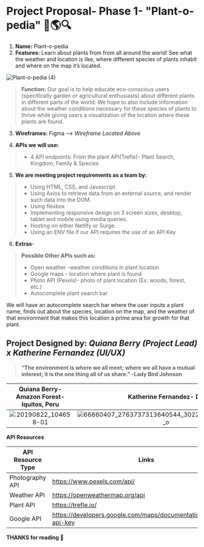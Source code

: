 # Project Proposal- Phase 1- "Plant-o-pedia" :herb::earth_americas::mag:

1. **Name:** Plant-o-pedia
2. **Features:**  Learn about plants from from all around the world! See what the weather and location is like, where different species of plants inhabit and where on the map it’s located.

![Plant-o-pedia (4)](https://user-images.githubusercontent.com/24463725/100946239-f1d45b00-34d0-11eb-8103-f8a7ece9267b.png)

>**Function:** Our goal is to help educate eco-conscious users (specifically garden or agricultural enthusiasts) about different plants in different parts of the world. We hope to also include information about the weather conditions necessary for these species of plants to thrive while giving users a visualization of the location where these plants are found.

3. **Wireframes:** 
Figma --> _Wireframe Located Above_

 4. **APIs we will use:**   
>-  4 API endpoints: From the plant API(Trefle)- Plant Search, Kingdom, Family & Species 

5. **We are meeting project requirements as a team by:**

>- Using HTML, CSS, and Javascript
>- Using Axios to retrieve data from an external source, and render such data into the DOM.
>- Using flexbox
>- Implementing responsive design on 3 screen sizes, desktop, tablet and mobile using media queries.
>- Hosting on either Netlify or Surge.
>- Using an ENV file if our API requires the use of an API Key

6. **Extras**- 
> __**Possible Other APIs such as:**__
>- Open weather -weather conditions in plant location
>- Google maps - location where plant is found
>- Photo API (Pexels)- photo of plant location (Ex: woods, forest, etc.)
>- Autocomplete plant search bar 


We will have an autocomplete search bar where the user inputs a plant name, finds out about the species, location on the map, and the weather of that environment that makes this location a prime area for growth for that plant.

## Project Designed by: _Quiana Berry (Project Lead) x Katherine Fernandez (UI/UX)_
>**“The environment is where we all meet; where we all have a mutual interest; it is the one thing all of us share.”
-Lady Bird Johnson**

**Quiana Berry- Amazon Forest- Iquitos, Peru**          |  **Katherine Fernandez- DR**
:-------------------------:|:-------------------------:
 ![20190822_104658-01](https://user-images.githubusercontent.com/24463725/100678658-ab012c80-333b-11eb-8b7c-fb37096cc4e8.jpeg) |![66860407_2763737313640544_302246538065739776_o](https://user-images.githubusercontent.com/24463725/100673098-dfbbb680-3330-11eb-92ab-60a4719eb848.jpg)



**API Resources**

| API Resource Type  | Links |
| ------------- | ------------- |
| Photography API  | https://www.pexels.com/api/  |
| Weather API  | https://openweathermap.org/api  |
| Plant API | https://trefle.io/  |
| Google API | https://developers.google.com/maps/documentation/embed/get-api-key  |


**THANKS for reading :wave:**
